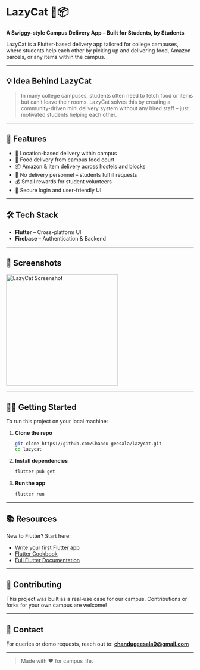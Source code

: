 # LazyCat 🍱📦

**A Swiggy-style Campus Delivery App – Built for Students, by Students**

LazyCat is a Flutter-based delivery app tailored for college campuses, where students help each other by picking up and delivering food, Amazon parcels, or any items within the campus.

---

## 💡 Idea Behind LazyCat

> In many college campuses, students often need to fetch food or items but can’t leave their rooms. LazyCat solves this by creating a community-driven mini delivery system without any hired staff – just motivated students helping each other.

---


## 🚀 Features

- 📍 Location-based delivery within campus
- 🍔 Food delivery from campus food court
- 📦 Amazon & item delivery across hostels and blocks
- 🤝 No delivery personnel – students fulfill requests
- 💰 Small rewards for student volunteers
- 🔐 Secure login and user-friendly UI

---

## 🛠️ Tech Stack

- **Flutter** – Cross-platform UI
- **Firebase** – Authentication & Backend 


---

## 📱 Screenshots

<img src="https://github.com/user-attachments/assets/4095374b-54f6-47be-bb16-37441a1ee132" alt="LazyCat Screenshot" width="300"/>

---

## 🧑‍💻 Getting Started

To run this project on your local machine:

1. **Clone the repo**  
   ```bash
   git clone https://github.com/Chandu-geesala/lazycat.git
   cd lazycat


2. **Install dependencies**

   ```bash
   flutter pub get
   ```

3. **Run the app**

   ```bash
   flutter run
   ```

---

## 📚 Resources

New to Flutter? Start here:

* [Write your first Flutter app](https://docs.flutter.dev/get-started/codelab)
* [Flutter Cookbook](https://docs.flutter.dev/cookbook)
* [Full Flutter Documentation](https://docs.flutter.dev/)

---


## 🙌 Contributing

This project was built as a real-use case for our campus. Contributions or forks for your own campus are welcome!

---

## 📩 Contact

For queries or demo requests, reach out to:
**[chandugeesala0@gmail.com](mailto:chandugeesala0@gmail.com)** 

---

> Made with ❤️ for campus life.

